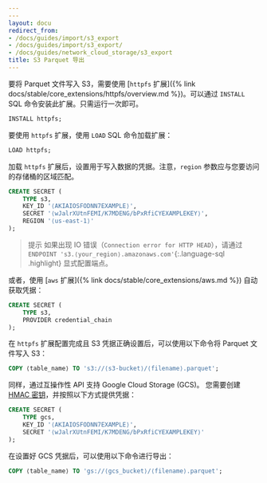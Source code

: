 ```yaml
---
---
layout: docu
redirect_from:
- /docs/guides/import/s3_export
- /docs/guides/import/s3_export/
- /docs/guides/network_cloud_storage/s3_export
title: S3 Parquet 导出
---
```


要将 Parquet 文件写入 S3，需要使用 [`httpfs` 扩展]({% link docs/stable/core_extensions/httpfs/overview.md %})。可以通过 `INSTALL` SQL 命令安装此扩展。只需运行一次即可。

```sql
INSTALL httpfs;
```

要使用 `httpfs` 扩展，使用 `LOAD` SQL 命令加载扩展：

```sql
LOAD httpfs;
```

加载 `httpfs` 扩展后，设置用于写入数据的凭据。注意，`region` 参数应与您要访问的存储桶的区域匹配。

```sql
CREATE SECRET (
    TYPE s3,
    KEY_ID '⟨AKIAIOSFODNN7EXAMPLE⟩',
    SECRET '⟨wJalrXUtnFEMI/K7MDENG/bPxRfiCYEXAMPLEKEY⟩',
    REGION '⟨us-east-1⟩'
);
```

> 提示 如果出现 IO 错误（`Connection error for HTTP HEAD`），请通过 `ENDPOINT 's3.⟨your_region⟩.amazonaws.com'`{:.language-sql .highlight} 显式配置端点。

或者，使用 [`aws` 扩展]({% link docs/stable/core_extensions/aws.md %}) 自动获取凭据：

```sql
CREATE SECRET (
    TYPE s3,
    PROVIDER credential_chain
);
```

在 `httpfs` 扩展配置完成且 S3 凭据正确设置后，可以使用以下命令将 Parquet 文件写入 S3：

```sql
COPY ⟨table_name⟩ TO 's3://⟨s3-bucket⟩/⟨filename⟩.parquet';
```

同样，通过互操作性 API 支持 Google Cloud Storage (GCS)。
您需要创建 [HMAC 密钥](https://console.cloud.google.com/storage/settings;tab=interoperability)，并按照以下方式提供凭据：

```sql
CREATE SECRET (
    TYPE gcs,
    KEY_ID '⟨AKIAIOSFODNN7EXAMPLE⟩',
    SECRET '⟨wJalrXUtnFEMI/K7MDENG/bPxRfiCYEXAMPLEKEY⟩'
);
```

在设置好 GCS 凭据后，可以使用以下命令进行导出：

```sql
COPY ⟨table_name⟩ TO 'gs://⟨gcs_bucket⟩/⟨filename⟩.parquet';
```